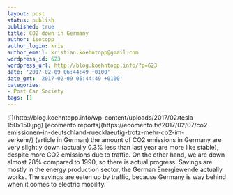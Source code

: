 ```yaml
---
layout: post
status: publish
published: true
title: CO2 down in Germany
author: isotopp
author_login: kris
author_email: kristian.koehntopp@gmail.com
wordpress_id: 623
wordpress_url: http://blog.koehntopp.info/?p=623
date: '2017-02-09 06:44:49 +0100'
date_gmt: '2017-02-09 05:44:49 +0100'
categories:
- Post Car Society
tags: []
---
```

<p> ![](http://blog.koehntopp.info/wp-content/uploads/2017/02/tesla-150x150.jpg) [ecomento reports](https://ecomento.tv/2017/02/07/co2-emissionen-in-deutschland-ruecklaeufig-trotz-mehr-co2-im-verkehr/)&nbsp;(article in German)&nbsp;the amount of CO2 emissions in Germany are very slightly down (actually 0.3% less than last year are more like stable), despite more CO2 emissions due to traffic. On the other hand, we are down almost 28% compared to 1990, so there is actual progress. Savings are mostly in the energy production sector, the German Energiewende actually works. The savings are eaten up by traffic, because Germany is way behind when it comes to electric mobility.</p>
